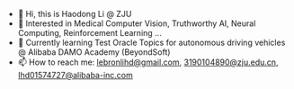 - 👋 Hi, this is Haodong Li @ ZJU
- 👀 Interested in Medical Computer Vision, Truthworthy AI, Neural Computing, Reinforcement Learning ...
- 🌱 Currently learning Test Oracle Topics for autonomous driving vehicles @ Alibaba DAMO Academy (BeyondSoft)
- 📫 How to reach me: lebronlihd@gmail.com, 3190104890@zju.edu.cn, lhd01574727@alibaba-inc.com

<!---
LeBronLiHD/LeBronLiHD is a ✨ special ✨ repository because its `README.md` (this file) appears on your GitHub profile.
You can click the Preview link to take a look at your changes.
--->
